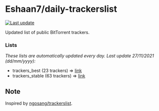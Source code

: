 
# Eshaan7/daily-trackerslist 

[![Last update](https://img.shields.io/badge/Last%20update-27/11/2021-blue.svg)](#)

Updated list of public BitTorrent trackers.

### Lists
*These lists are automatically updated every day. Last update 27/11/2021 (_dd/mm/yyyy_):*

* trackers_best (23 trackers) => [link](https://raw.githubusercontent.com/eshaan7/daily-trackerslist/master/trackers_best.txt)
* trackers_stable (63 trackers) => [link](https://raw.githubusercontent.com/eshaan7/daily-trackerslist/master/trackers_stable.txt)

## Note

Inspired by [ngosang/trackerslist](https://github.com/ngosang/trackerslist).
